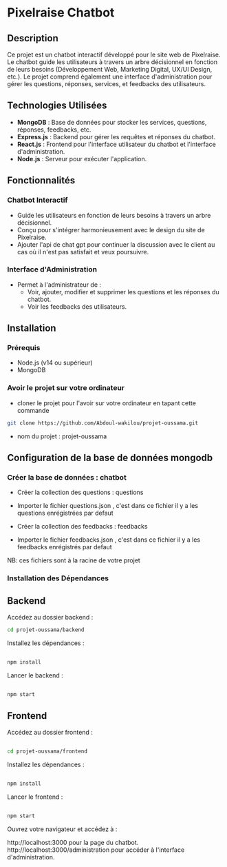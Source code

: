 # Pixelraise Chatbot

## Description

Ce projet est un chatbot interactif développé pour le site web de Pixelraise. Le chatbot guide les utilisateurs à travers un arbre décisionnel en fonction de leurs besoins (Développement Web, Marketing Digital, UX/UI Design, etc.). Le projet comprend également une interface d'administration pour gérer les questions, réponses, services, et feedbacks des utilisateurs.

## Technologies Utilisées

- **MongoDB** : Base de données pour stocker les services, questions, réponses, feedbacks, etc.
- **Express.js** : Backend pour gérer les requêtes et réponses du chatbot.
- **React.js** : Frontend pour l'interface utilisateur du chatbot et l'interface d'administration.
- **Node.js** : Serveur pour exécuter l'application.

## Fonctionnalités

### Chatbot Interactif

- Guide les utilisateurs en fonction de leurs besoins à travers un arbre décisionnel.
- Conçu pour s'intégrer harmonieusement avec le design du site de Pixelraise.
- Ajouter l'api de chat gpt pour continuer la discussion avec le client au cas où il n'est pas satisfait et veux poursuivre.

### Interface d'Administration

- Permet à l'administrateur de :
  - Voir, ajouter, modifier et supprimer les questions et les réponses du chatbot.
  - Voir les feedbacks des utilisateurs.


## Installation

### Prérequis

- Node.js (v14 ou supérieur)
- MongoDB

### Avoir le projet sur votre ordinateur

- cloner le projet pour l'avoir sur votre ordinateur en tapant cette commande

```bash
git clone https://github.com/Abdoul-wakilou/projet-oussama.git

```
- nom du projet : projet-oussama

## Configuration de la base de données mongodb

### Créer la base de données : chatbot

- Créer la collection des questions : questions
- Importer le fichier questions.json , c'est dans ce fichier il y a les questions enrégistrées par defaut

- Créer la collection des feedbacks : feedbacks
- Importer le fichier feedbacks.json , c'est dans ce fichier il y a les feedbacks enrégistrés par defaut

NB: ces fichiers sont à la racine de votre projet


### Installation des Dépendances

## Backend
Accédez au dossier backend :
```bash
cd projet-oussama/backend

```
Installez les dépendances :

```bash
 
npm install
```

Lancer le backend :
```bash
 
npm start
```

## Frontend
Accédez au dossier frontend :
```bash
 
cd projet-oussama/frontend
```
Installez les dépendances :
```bash
 
npm install
```
Lancer le frontend :
```bash
 
npm start
```

Ouvrez votre navigateur et accédez à :

http://localhost:3000 pour la page du chatbot.
http://localhost:3000/administration pour accéder à l'interface d'administration.

